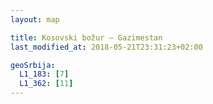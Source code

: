 ```yaml
---
layout: map

title: Kosovski božur – Gazimestan
last_modified_at: 2018-05-21T23:31:23+02:00

geoSrbija:
  L1_183: [7]
  L1_362: [11]
---
```

